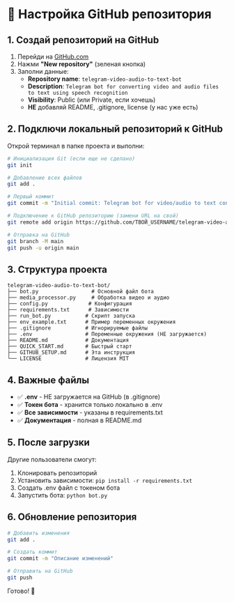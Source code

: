 # 🚀 Настройка GitHub репозитория

## 1. Создай репозиторий на GitHub

1. Перейди на [GitHub.com](https://github.com)
2. Нажми **"New repository"** (зеленая кнопка)
3. Заполни данные:
   - **Repository name**: `telegram-video-audio-to-text-bot`
   - **Description**: `Telegram bot for converting video and audio files to text using speech recognition`
   - **Visibility**: Public (или Private, если хочешь)
   - **НЕ** добавляй README, .gitignore, license (у нас уже есть)

## 2. Подключи локальный репозиторий к GitHub

Открой терминал в папке проекта и выполни:

```bash
# Инициализация Git (если еще не сделано)
git init

# Добавление всех файлов
git add .

# Первый коммит
git commit -m "Initial commit: Telegram bot for video/audio to text conversion"

# Подключение к GitHub репозиторию (замени URL на свой)
git remote add origin https://github.com/ТВОЙ_USERNAME/telegram-video-audio-to-text-bot.git

# Отправка на GitHub
git branch -M main
git push -u origin main
```

## 3. Структура проекта

```
telegram-video-audio-to-text-bot/
├── bot.py                 # Основной файл бота
├── media_processor.py     # Обработка видео и аудио
├── config.py             # Конфигурация
├── requirements.txt      # Зависимости
├── run_bot.py           # Скрипт запуска
├── env_example.txt      # Пример переменных окружения
├── .gitignore           # Игнорируемые файлы
├── .env                 # Переменные окружения (НЕ загружается)
├── README.md            # Документация
├── QUICK_START.md       # Быстрый старт
├── GITHUB_SETUP.md      # Эта инструкция
└── LICENSE              # Лицензия MIT
```

## 4. Важные файлы

- ✅ **.env** - НЕ загружается на GitHub (в .gitignore)
- ✅ **Токен бота** - хранится только локально в .env
- ✅ **Все зависимости** - указаны в requirements.txt
- ✅ **Документация** - полная в README.md

## 5. После загрузки

Другие пользователи смогут:

1. Клонировать репозиторий
2. Установить зависимости: `pip install -r requirements.txt`
3. Создать .env файл с токеном бота
4. Запустить бота: `python bot.py`

## 6. Обновление репозитория

```bash
# Добавить изменения
git add .

# Создать коммит
git commit -m "Описание изменений"

# Отправить на GitHub
git push
```

Готово! 🎉
